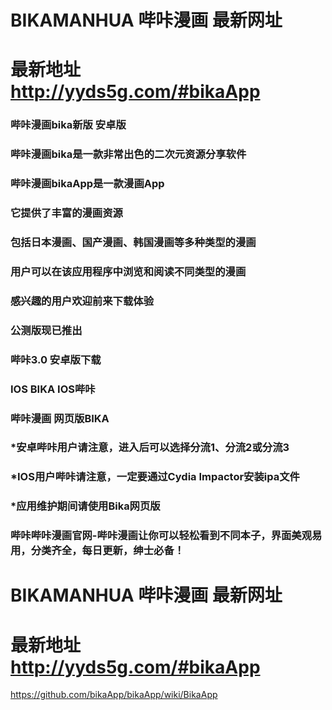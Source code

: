 # BIKAMANHUA 哔咔漫画 最新网址
# 最新地址 http://yyds5g.com/#bikaApp

### 哔咔漫画bika新版 安卓版
### 哔咔漫画bika是一款非常出色的二次元资源分享软件
### 哔咔漫画bikaApp是一款漫画App

### 它提供了丰富的漫画资源
### 包括日本漫画、国产漫画、韩国漫画等多种类型的漫画
### 用户可以在该应用程序中浏览和阅读不同类型的漫画
### 感兴趣的用户欢迎前来下载体验

### 公测版现已推出
### 哔咔3.0 安卓版下载
### IOS BIKA IOS哔咔
### 哔咔漫画 网页版BIKA

### *安卓哔咔用户请注意，进入后可以选择分流1、分流2或分流3
### *IOS用户哔咔请注意，一定要通过Cydia Impactor安装ipa文件
### *应用维护期间请使用Bika网页版
### 哔咔哔咔漫画官网-哔咔漫画让你可以轻松看到不同本子，界面美观易用，分类齐全，每日更新，绅士必备！

# BIKAMANHUA 哔咔漫画 最新网址
# 最新地址 http://yyds5g.com/#bikaApp

https://github.com/bikaApp/bikaApp/wiki/BikaApp
